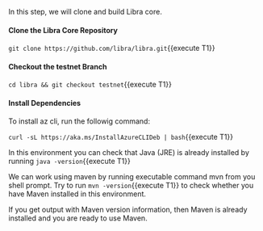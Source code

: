In this step, we will clone and build Libra core.

#### Clone the Libra Core Repository
`git clone https://github.com/libra/libra.git`{{execute T1}}

#### Checkout the testnet Branch
`cd libra && git checkout testnet`{{execute T1}}

#### Install Dependencies
To install az cli, run the followig command:

`curl -sL https://aka.ms/InstallAzureCLIDeb | bash`{{execute T1}}


In this environment you can check that Java (JRE) is already installed by running `java -version`{{execute T1}}

We can work using maven by running executable command mvn from you shell prompt. Try to run `mvn -version`{{execute T1}} to check whether you have Maven installed in this environment.

If you get output with Maven version information, then Maven is already installed and you are ready to use Maven.